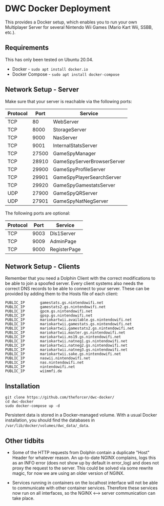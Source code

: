 # DWC Docker Deployment

This provides a Docker setup, which enables you to run your own Multiplayer Server for several Nintendo Wii Games (Mario Kart Wii, SSBB, etc.).

## Requirements

This has only been tested on Ubuntu 20.04.

 - Docker - ```sudo apt install docker.io```
 - Docker Compose - ```sudo apt install docker-compose```

## Network Setup - Server

Make sure that your server is reachable via the following ports:

| Protocol | Port  | Service                    |
|----------|-------|----------------------------|
| TCP      | 80    | WebServer                  |
| TCP      | 8000  | StorageServer              |
| TCP      | 9000  | NasServer                  |
| TCP      | 9001  | InternalStatsServer        |
| TCP      | 27500 | GameSpyManager             |
| TCP      | 28910 | GameSpyServerBrowserServer |
| TCP      | 29900 | GameSpyProfileServer       |
| TCP      | 29901 | GameSpyPlayerSearchServer  |
| TCP      | 29920 | GameSpyGamestatsServer     |
| UDP      | 27900 | GameSpyQRServer            |
| UDP      | 27901 | GameSpyNatNegServer        |

The following ports are optional:

| Protocol | Port  | Service                    |
|----------|-------|----------------------------|
| TCP      | 9003  | Dls1Server                 |
| TCP      | 9009  | AdminPage                  |
| TCP      | 9000  | RegisterPage               |

## Network Setup - Clients

Remember that you need a Dolphin Client with the correct modifications to be able to join a spoofed server.
Every client systems also needs the correct DNS records to be able to connect to your server. These can be provided by adding them to the Hosts file of each client:

```
PUBLIC_IP		gamestats.gs.nintendowifi.net
PUBLIC_IP		gamestats2.gs.nintendowifi.net
PUBLIC_IP		gpcm.gs.nintendowifi.net
PUBLIC_IP		gpsp.gs.nintendowifi.net
PUBLIC_IP		mariokartwii.available.gs.nintendowifi.net
PUBLIC_IP		mariokartwii.gamestats.gs.nintendowifi.net
PUBLIC_IP		mariokartwii.gamestats2.gs.nintendowifi.net
PUBLIC_IP		mariokartwii.master.gs.nintendowifi.net
PUBLIC_IP		mariokartwii.ms19.gs.nintendowifi.net
PUBLIC_IP		mariokartwii.natneg1.gs.nintendowifi.net
PUBLIC_IP		mariokartwii.natneg2.gs.nintendowifi.net
PUBLIC_IP		mariokartwii.natneg3.gs.nintendowifi.net
PUBLIC_IP		mariokartwii.sake.gs.nintendowifi.net
PUBLIC_IP		naswii.nintendowifi.net
PUBLIC_IP		nas.nintendowifi.net
PUBLIC_IP		nintendowifi.net
PUBLIC_IP		wiimmfi.de
```

## Installation

```
git clone https://github.com/theforcer/dwc-docker/
cd dwc-docker
sudo docker-compose up -d
```

Persistent data is stored in a Docker-managed volume. With a usual Docker installation, you should find the databases in ```/var/lib/docker/volumes/dwc_data/_data```.

## Other tidbits

- Some of the HTTP requests from Dolphin contain a duplicate "Host" Header for whatever reason. An up-to-date NGINX complains, logs this as an INFO error (does not show up by default in error_log) and does not proxy the request to the server. This could be solved via some rewrite magic, for now we are using an older version of NGINX.

- Services running in containers on the localhost interface will not be able to communicate with other container services. Therefore these services now run on all interfaces, so the NGINX <--> server communication can take place.